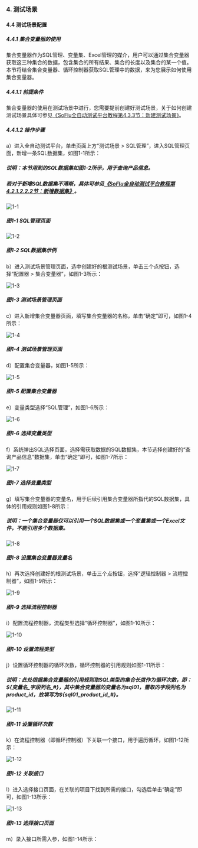 ### 4. 测试场景

#### 4.4 测试场景配置

##### 4.4.1 集合变量器的使用

集合变量器作为SQL管理、变量集、Excel管理的媒介，用户可以通过集合变量器获取这三种集合的数据，包含集合的所有结果、集合的长度以及集合的某一个值。本节将结合集合变量器、循环控制器获取SQL管理中的数据，来为您展示如何使用集合变量器。

##### 4.4.1.1 前提条件

集合变量器的使用在测试场景中进行，您需要提前创建好测试场景，关于如何创建测试场景具体可参见[《SoFlu全自动测试平台教程第4.3.3节：新建测试场景》](https://gitee.com/feisuanyz/SoFlu-adp/blob/master/SoFlu%E5%85%A8%E8%87%AA%E5%8A%A8%E6%B5%8B%E8%AF%95%E5%B9%B3%E5%8F%B0%E6%95%99%E7%A8%8B/4.%20%E6%B5%8B%E8%AF%95%E5%9C%BA%E6%99%AF/3.%20%E6%B5%8B%E8%AF%95%E5%9C%BA%E6%99%AF%E7%AE%A1%E7%90%86/2.%20%E6%96%B0%E5%BB%BA%E6%B5%8B%E8%AF%95%E5%9C%BA%E6%99%AF.md)。

##### 4.4.1.2 操作步骤

a）进入全自动测试平台，单击页面上方“测试场景 > SQL管理”，进入SQL管理页面，新增一条SQL数据集，如图1-1所示：

##### 说明：本节用到的SQL数据集如图1-2所示，用于查询产品信息。

##### 若对于新增SQL数据集不清晰，具体可参见[《SoFlu全自动测试平台教程第4.2.1.2.2.2节：新增数据集》](https://gitee.com/feisuanyz/SoFlu-adp/blob/master/SoFlu%E5%85%A8%E8%87%AA%E5%8A%A8%E6%B5%8B%E8%AF%95%E5%B9%B3%E5%8F%B0%E6%95%99%E7%A8%8B/4.%20%E6%B5%8B%E8%AF%95%E5%9C%BA%E6%99%AF/2.%20%E6%95%B0%E6%8D%AE%E9%9B%86%E7%AE%A1%E7%90%86/1.%20SQL%E7%AE%A1%E7%90%86/2.%20%E6%95%B0%E6%8D%AE%E9%9B%86/2.%20%E6%96%B0%E5%A2%9E%E6%95%B0%E6%8D%AE%E9%9B%86.md)。

![1-1](https://www.feisuanyz.com/fstest/cscj/cscjpeizhi/collection_1.png)

##### 图1-1 SQL管理页面

![1-2](https://www.feisuanyz.com/fstest/cscj/cscjpeizhi/collection_2.png)

##### 图1-2 SQL数据集示例

b）进入测试场景管理页面，选中创建好的根测试场景，单击三个点按钮，选择“配置器 > 集合变量器”，如图1-3所示：

![1-3](https://www.feisuanyz.com/fstest/cscj/cscjpeizhi/collection_3.png)

##### 图1-3 测试场景管理页面

c）进入新增集合变量器页面，填写集合变量器的名称，单击“确定”即可，如图1-4所示：

![1-4](https://www.feisuanyz.com/fstest/cscj/cscjpeizhi/collection_4.png)

##### 图1-4 测试场景管理页面

d）配置集合变量器，如图1-5所示：

![1-5](https://www.feisuanyz.com/fstest/cscj/cscjpeizhi/collection_5.png)

##### 图1-5 配置集合变量器

e）变量类型选择“SQL管理”，如图1-6所示：

![1-6](https://www.feisuanyz.com/fstest/cscj/cscjpeizhi/collection_6.png)

##### 图1-6 选择变量类型

f）系统弹出SQL选择页面，选择需获取数据的SQL数据集，本节选择创建好的“查询产品信息”数据集，单击“确定”即可，如图1-7所示：

![1-7](https://www.feisuanyz.com/fstest/cscj/cscjpeizhi/collection_7.png)

##### 图1-7 选择变量类型

g）填写集合变量器的变量名，用于后续引用集合变量器所指代的SQL数据集，具体的引用规则如图1-8所示：

##### 说明：一个集合变量器仅可以引用一个SQL数据集或一个变量集或一个Excel文件，不能引用多个数据集。

![1-8](https://www.feisuanyz.com/fstest/cscj/cscjpeizhi/collection_8.png)

##### 图1-8 设置集合变量器变量名

h）再次选择创建好的根测试场景，单击三个点按钮，选择“逻辑控制器 > 流程控制器”，如图1-9所示：

![1-9](https://www.feisuanyz.com/fstest/cscj/cscjpeizhi/collection_9.png)

##### 图1-9 选择流程控制器

i）配置流程控制器，流程类型选择“循环控制器”，如图1-10所示：

![1-10](https://www.feisuanyz.com/fstest/cscj/cscjpeizhi/collection_10.png)

##### 图1-10 设置流程类型

j）设置循环控制器的循环次数，循环控制器的引用规则如图1-11所示：

##### 说明：此处根据集合变量器的引用规则取SQL类型的集合长度作为循环次数，即：${变量名_字段列名_#}，其中集合变量器的变量名为sql01，需取的字段列名为product_id，故填写为${sql01_product_id_#}。

![1-11](https://www.feisuanyz.com/fstest/cscj/cscjpeizhi/collection_11.png)

##### 图1-11 设置循环次数

k）在流程控制器（即循环控制器）下关联一个接口，用于遍历循环，如图1-12所示：

![1-12](https://www.feisuanyz.com/fstest/cscj/cscjpeizhi/collection_12.png)

##### 图1-12 关联接口

l）进入选择接口页面，在关联的项目下找到所需的接口，勾选后单击“确定”即可，如图1-13所示：

![1-13](https://www.feisuanyz.com/fstest/cscj/cscjpeizhi/collection_13.png)

##### 图1-13 选择接口页面

m）录入接口所需入参，如图1-14所示：
